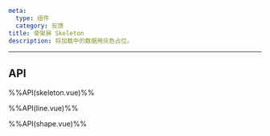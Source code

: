 ```yaml
meta:
  type: 组件
  category: 反馈
title: 骨架屏 Skeleton
description: 将加载中的数据用灰色占位。
```
---

<!--@include: ./__demo__/basic.md-->

<!--@include: ./__demo__/type.md-->

<!--@include: ./__demo__/animation.md-->

## API

%%API(skeleton.vue)%%

%%API(line.vue)%%

%%API(shape.vue)%%
